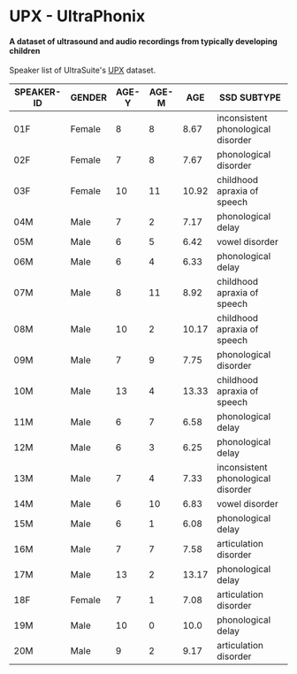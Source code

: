 # UPX - UltraPhonix

#### A dataset of ultrasound and audio recordings from typically developing children

Speaker list of UltraSuite's [UPX](upx.md) dataset.



| SPEAKER-ID | GENDER | AGE-Y | AGE-M | AGE   | SSD SUBTYPE                        |
| ---------- | ------ | ----- | ----- | ----- | ---------------------------------- |
| 01F        | Female | 8     | 8     | 8.67  | inconsistent phonological disorder |
| 02F        | Female | 7     | 8     | 7.67  | phonological disorder              |
| 03F        | Female | 10    | 11    | 10.92 | childhood apraxia of speech        |
| 04M        | Male   | 7     | 2     | 7.17  | phonological delay                 |
| 05M        | Male   | 6     | 5     | 6.42  | vowel disorder                     |
| 06M        | Male   | 6     | 4     | 6.33  | phonological delay                 |
| 07M        | Male   | 8     | 11    | 8.92  | childhood apraxia of speech        |
| 08M        | Male   | 10    | 2     | 10.17 | childhood apraxia of speech        |
| 09M        | Male   | 7     | 9     | 7.75  | phonological disorder              |
| 10M        | Male   | 13    | 4     | 13.33 | childhood apraxia of speech        |
| 11M        | Male   | 6     | 7     | 6.58  | phonological delay                 |
| 12M        | Male   | 6     | 3     | 6.25  | phonological delay                 |
| 13M        | Male   | 7     | 4     | 7.33  | inconsistent phonological disorder |
| 14M        | Male   | 6     | 10    | 6.83  | vowel disorder                     |
| 15M        | Male   | 6     | 1     | 6.08  | phonological delay                 |
| 16M        | Male   | 7     | 7     | 7.58  | articulation disorder              |
| 17M        | Male   | 13    | 2     | 13.17 | phonological delay                 |
| 18F        | Female | 7     | 1     | 7.08  | articulation disorder              |
| 19M        | Male   | 10    | 0     | 10.0  | phonological delay                 |
| 20M        | Male   | 9     | 2     | 9.17  | articulation disorder              |

